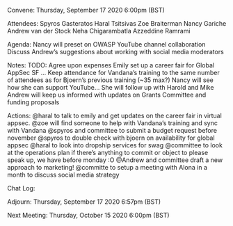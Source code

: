 Convene:
Thursday, September 17 2020
6:00pm (BST)


Attendees:
Spyros Gasteratos
Haral Tsitsivas
Zoe Braiterman
Nancy Gariche
Andrew van der Stock
Neha Chigarambatla
Azzeddine Ramrami


Agenda:
Nancy will preset on OWASP YouTube channel collaboration 
Discuss Andrew’s suggestions about working with social media moderators 


Notes:
TODO:  Agree upon expenses
Emily set up a career fair for Global AppSec SF … 
Keep attendance for Vandana’s training to the same number of attendees as for Bjoern’s previous training (~35 max?)
Nancy will see how she can support YouTube… She will follow up with Harold and Mike
Andrew will keep us informed with updates on Grants Committee and funding proposals


Actions:
@haral to talk to emily and get updates on the career fair in virtual appsec.
@zoe will find someone to help with Vandana’s training and sync with Vandana
@spyros and committee to submit a budget request before november
@spyros to double check with bjoern on availability for global appsec 
@haral to look into dropship services for swag
@committee to look at the operations plan if there’s anything to commit or object to please speak up, we have before monday :O 
@Andrew and committee draft a new approach to marketing!
@committe to setup a meeting with Alona in a month to discuss social media strategy


Chat Log:


Adjourn:
Thursday, September 17 2020
6:57pm (BST)


Next Meeting:
Thursday, October 15 2020
6:00pm (BST)
